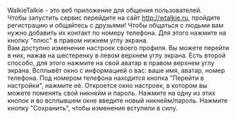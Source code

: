 WalkieTalkie - это веб приложение для общения пользователей.\
Чтобы запустить сервис перейдите на сайт http://wtalkie.ru, пройдите регистрацию и общайтесь с друзьями!
Чтобы общаться с людьми вам нужно добавить их контакт по номеру телефона. Для этого нажмите на кнопку "плюс" в правом нижнем углу экрана.\
Вам доступно изменение настроек своего профиля. Вы можете перейти в них, нажав на шестеренку в левом верхнем углу экрана. Есть второй способо, для этого нажмите на свой аватар в правом верхнем углу экрана. Всплывёт окно с информацией о вас: ваше имя, аватар, номер телефона. Под номером телефона находится кнопка "Перейти в настройки", нажмите её. Откроется окно настроек, в котором вы можете поменять свой никнейм и пароль. Нажмите на одну из этих кнопок и во всплывшем окне введите новый никнейм/пароль. Нажмите кнопку "Сохранить", чтобы изменения вступили в силу.
